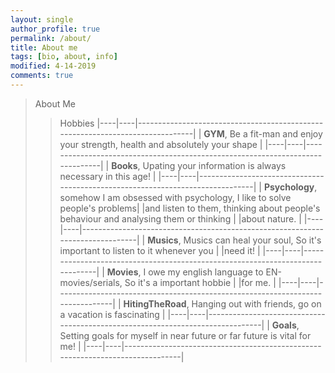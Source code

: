 ```yaml
---
layout: single
author_profile: true
permalink: /about/
title: About me
tags: [bio, about, info]
modified: 4-14-2019
comments: true
---
```


> About Me
>> Hobbies
|----|----|-------------------------------------------------------------------------------|
| **GYM**, Be a fit-man and enjoy your strength, health and absolutely your shape         |
|----|----|-------------------------------------------------------------------------------|
| **Books**, Upating your information is always necessary in this age!                    |
|----|----|-------------------------------------------------------------------------------|
| **Psychology**, somehow I am obsessed with psychology, I like to solve people's problems|
|and listen to them, thinking about people's behaviour and analysing them or thinking     |
|about nature.                                                                            |
|----|----|-------------------------------------------------------------------------------|
| **Musics**, Musics can heal your soul, So it's important to listen to it whenever you   |
|need it!                                                                                 |
|----|----|-------------------------------------------------------------------------------|
| **Movies**, I owe my english language to EN-movies/serials, So it's a important hobbie  |
|for me.                                                                                  |
|----|----|-------------------------------------------------------------------------------|
| **HitingTheRoad**, Hanging out with friends, go on a vacation is fascinating            |
|----|----|-------------------------------------------------------------------------------|
| **Goals**, Setting goals for myself in near future or far future is vital for me!       |
|----|----|-------------------------------------------------------------------------------|
